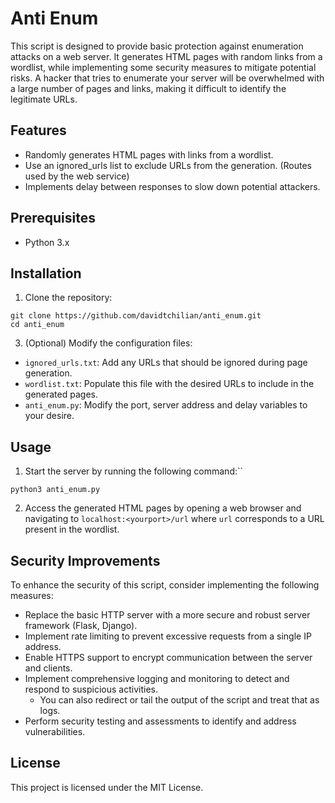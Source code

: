 # Anti Enum

This script is designed to provide basic protection against enumeration attacks on a web server. It generates HTML pages with random links from a wordlist, while implementing some security measures to mitigate potential risks.
A hacker that tries to enumerate your server will be overwhelmed with a large number of pages and links, making it difficult to identify the legitimate URLs.

## Features

- Randomly generates HTML pages with links from a wordlist.
- Use an ignored_urls list to exclude URLs from the generation. (Routes used by the web service)
- Implements delay between responses to slow down potential attackers.

## Prerequisites

- Python 3.x

## Installation

1. Clone the repository:

```
git clone https://github.com/davidtchilian/anti_enum.git
cd anti_enum
```


3. (Optional) Modify the configuration files:

- `ignored_urls.txt`: Add any URLs that should be ignored during page generation.
- `wordlist.txt`: Populate this file with the desired URLs to include in the generated pages.
- `anti_enum.py`: Modify the port, server address and delay variables to your desire.

## Usage

1. Start the server by running the following command:`` 

```
python3 anti_enum.py
```


2. Access the generated HTML pages by opening a web browser and navigating to `localhost:<yourport>/url` where `url` corresponds to a URL present in the wordlist.

## Security Improvements

To enhance the security of this script, consider implementing the following measures:

- Replace the basic HTTP server with a more secure and robust server framework (Flask, Django).
- Implement rate limiting to prevent excessive requests from a single IP address.
- Enable HTTPS support to encrypt communication between the server and clients.
- Implement comprehensive logging and monitoring to detect and respond to suspicious activities.
	- You can also redirect or tail the output of the script and treat that as logs.
- Perform security testing and assessments to identify and address vulnerabilities.


## License

This project is licensed under the MIT License.
